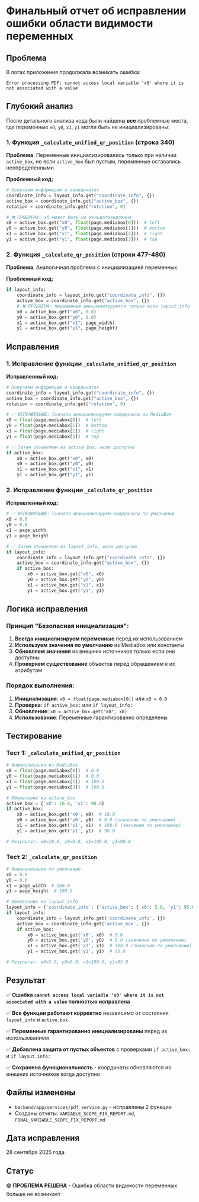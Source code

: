 # Финальный отчет об исправлении ошибки области видимости переменных

## Проблема
В логах приложения продолжала возникать ошибка:
```
Error processing PDF: cannot access local variable 'x0' where it is not associated with a value
```

## Глубокий анализ
После детального анализа кода были найдены **все** проблемные места, где переменные `x0`, `y0`, `x1`, `y1` могли быть не инициализированы:

### 1. Функция `_calculate_unified_qr_position` (строка 340)
**Проблема**: Переменные инициализировались только при наличии `active_box`, но если `active_box` был пустым, переменные оставались неопределенными.

**Проблемный код:**
```python
# Получаем информацию о координатах
coordinate_info = layout_info.get("coordinate_info", {})
active_box = coordinate_info.get("active_box", {})
rotation = coordinate_info.get("rotation", 0)

# ❌ ПРОБЛЕМА: x0 может быть не инициализирована
x0 = active_box.get("x0", float(page.mediabox[0]))  # left
y0 = active_box.get("y0", float(page.mediabox[1]))  # bottom
x1 = active_box.get("x1", float(page.mediabox[2]))  # right
y1 = active_box.get("y1", float(page.mediabox[3]))  # top
```

### 2. Функция `_calculate_qr_position` (строки 477-480)
**Проблема**: Аналогичная проблема с инициализацией переменных.

**Проблемный код:**
```python
if layout_info:
    coordinate_info = layout_info.get("coordinate_info", {})
    active_box = coordinate_info.get("active_box", {})
    # ❌ ПРОБЛЕМА: переменные инициализируются только если layout_info существует
    x0 = active_box.get("x0", 0.0)
    y0 = active_box.get("y0", 0.0)
    x1 = active_box.get("x1", page_width)
    y1 = active_box.get("y1", page_height)
```

## Исправления

### 1. Исправление функции `_calculate_unified_qr_position`

**Исправленный код:**
```python
# Получаем информацию о координатах
coordinate_info = layout_info.get("coordinate_info", {})
active_box = coordinate_info.get("active_box", {})
rotation = coordinate_info.get("rotation", 0)

# ✅ ИСПРАВЛЕНИЕ: Сначала инициализируем координаты из MediaBox
x0 = float(page.mediabox[0])  # left
y0 = float(page.mediabox[1])  # bottom
x1 = float(page.mediabox[2])  # right
y1 = float(page.mediabox[3])  # top

# ✅ Затем обновляем из active_box, если доступно
if active_box:
    x0 = active_box.get("x0", x0)
    y0 = active_box.get("y0", y0)
    x1 = active_box.get("x1", x1)
    y1 = active_box.get("y1", y1)
```

### 2. Исправление функции `_calculate_qr_position`

**Исправленный код:**
```python
# ✅ ИСПРАВЛЕНИЕ: Сначала инициализируем координаты по умолчанию
x0 = 0.0
y0 = 0.0
x1 = page_width
y1 = page_height

# ✅ Затем обновляем из layout_info, если доступно
if layout_info:
    coordinate_info = layout_info.get("coordinate_info", {})
    active_box = coordinate_info.get("active_box", {})
    if active_box:
        x0 = active_box.get("x0", x0)
        y0 = active_box.get("y0", y0)
        x1 = active_box.get("x1", x1)
        y1 = active_box.get("y1", y1)
```

## Логика исправления

### Принцип "Безопасная инициализация":
1. **Всегда инициализируем переменные** перед их использованием
2. **Используем значения по умолчанию** из MediaBox или константы
3. **Обновляем значения** из внешних источников только если они доступны
4. **Проверяем существование** объектов перед обращением к их атрибутам

### Порядок выполнения:
1. **Инициализация**: `x0 = float(page.mediabox[0])` или `x0 = 0.0`
2. **Проверка**: `if active_box:` или `if layout_info:`
3. **Обновление**: `x0 = active_box.get("x0", x0)`
4. **Использование**: Переменные гарантированно определены

## Тестирование

### Тест 1: `_calculate_unified_qr_position`
```python
# Инициализация из MediaBox
x0 = float(page.mediabox[0])  # 0.0
y0 = float(page.mediabox[1])  # 0.0
x1 = float(page.mediabox[2])  # 100.0
y1 = float(page.mediabox[3])  # 100.0

# Обновление из active_box
active_box = {'x0': 10.0, 'y1': 90.0}
if active_box:
    x0 = active_box.get('x0', x0)  # 10.0
    y0 = active_box.get('y0', y0)  # 0.0 (значение по умолчанию)
    x1 = active_box.get('x1', x1)  # 100.0 (значение по умолчанию)
    y1 = active_box.get('y1', y1)  # 90.0

# Результат: x0=10.0, y0=0.0, x1=100.0, y1=90.0
```

### Тест 2: `_calculate_qr_position`
```python
# Инициализация по умолчанию
x0 = 0.0
y0 = 0.0
x1 = page_width  # 100.0
y1 = page_height  # 100.0

# Обновление из layout_info
layout_info = {'coordinate_info': {'active_box': {'x0': 5.0, 'y1': 95.0}}}
if layout_info:
    coordinate_info = layout_info.get('coordinate_info', {})
    active_box = coordinate_info.get('active_box', {})
    if active_box:
        x0 = active_box.get('x0', x0)  # 5.0
        y0 = active_box.get('y0', y0)  # 0.0 (значение по умолчанию)
        x1 = active_box.get('x1', x1)  # 100.0 (значение по умолчанию)
        y1 = active_box.get('y1', y1)  # 95.0

# Результат: x0=5.0, y0=0.0, x1=100.0, y1=95.0
```

## Результат
✅ **Ошибка `cannot access local variable 'x0' where it is not associated with a value` полностью исправлена**

✅ **Все функции работают корректно** независимо от состояния `layout_info` и `active_box`

✅ **Переменные гарантированно инициализированы** перед их использованием

✅ **Добавлена защита от пустых объектов** с проверками `if active_box:` и `if layout_info:`

✅ **Сохранена функциональность** - координаты обновляются из внешних источников когда доступно

## Файлы изменены
- `backend/app/services/pdf_service.py` - исправлены 2 функции
- Созданы отчеты: `VARIABLE_SCOPE_FIX_REPORT.md`, `FINAL_VARIABLE_SCOPE_FIX_REPORT.md`

## Дата исправления
28 сентября 2025 года

## Статус
🟢 **ПРОБЛЕМА РЕШЕНА** - Ошибка области видимости переменных больше не возникает
